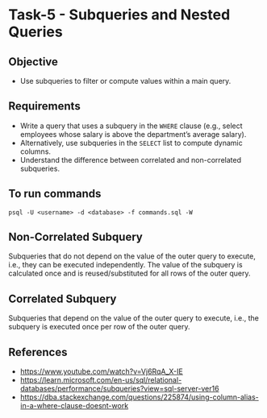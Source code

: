 # Task-5 - Subqueries and Nested Queries

## Objective
- Use subqueries to filter or compute values within a main query.

## Requirements
- Write a query that uses a subquery in the `WHERE` clause (e.g., select employees whose salary is above the department’s average salary).
- Alternatively, use subqueries in the `SELECT` list to compute dynamic columns.
- Understand the difference between correlated and non-correlated subqueries.

## To run commands
```
psql -U <username> -d <database> -f commands.sql -W
```

## Non-Correlated Subquery
Subqueries that do not depend on the value of the outer query to execute, i.e., they can be executed independently. The value of the subquery is calculated once and is reused/substituted for all rows of the outer query.

## Correlated Subquery
Subqueries that depend on the value of the outer query to execute, i.e., the subquery is executed once per row of the outer query.

## References
- https://www.youtube.com/watch?v=Vj6RqA_X-IE
- https://learn.microsoft.com/en-us/sql/relational-databases/performance/subqueries?view=sql-server-ver16
- https://dba.stackexchange.com/questions/225874/using-column-alias-in-a-where-clause-doesnt-work